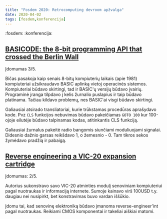 ```yaml
---
title: "Fosdem 2020: Retrocomputing devroom apžvalga"
date: 2020-04-02
tags: [fosdem,konferencija]
---
```


:fosdem: :konferencija:

## [BASICODE: the 8-bit programming API that crossed the Berlin Wall](https://fosdem.org/2020/schedule/event/retro_basicode_8_bit_programming_api/)

Įdomumas 3/5.

Bičas pasakoja kaip senais 8-bitų kompiuterių laikais (apie 1981) kompiuteriai
užsikraudavo BASIC aplinką vietoj operacinės sistemos. Kompiuteriai būdavo
skirtingi, tad ir BASIC'ų versijų būdavo įvairių. Programinė įranga tilpdavo į
kelis žurnalio puslapius ir taip būdavo platinama. Tačiau kildavo problemų, nes
BASIC'ai visgi būdavo skirtingi.

Galiausiai atsirado transliatoriai, kurie trūkstamas procedūras aprašydavo kode.
Pvz `CLS` funkcijos nebuvimas būdavo pakeičiamas `GOTO 100` kur 100-ojoje
eilutėje būdavo talpinamas kodas, atitinkantis CLS funkciją.

Galiausiai žurnalus pakeitė radio bangomis siunčiami moduliuojami signalai.
Didesnio dažnio garsas reikšdavo 1, o žemesnio - 0. Tam tikros sekos žymėdavo
pradžią ir pabaigą.

## [Reverse engineering a VIC-20 expansion cartridge](https://fosdem.org/2020/schedule/event/retro_reverse_engineering_vic_20_cartridge/)

Įdomumas: 2/5.

Autorius sukonstravo savo VIC-20 atminties modulį senoviniam kompiuteriui pagal
nuotraukas ir informaciją internete. Sumoje kainavo virš 100USD t.y. daugiau nei
nusipirkt, bet konstravimas buvo vardan iššūkio.

Įdomu tai, kad senovinę elektroniką būdavo įmanoma reverse-engineer'int pagal
nuotraukas. Reikiami CMOS komponentai ir takeliai aiškiai matomi.
